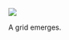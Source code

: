 ![](https://db-feed.s3.amazonaws.com/legacy/Screen_Shot_2019_04_10_at_2_19_46_PM-1554920429959.png)

A grid emerges.
